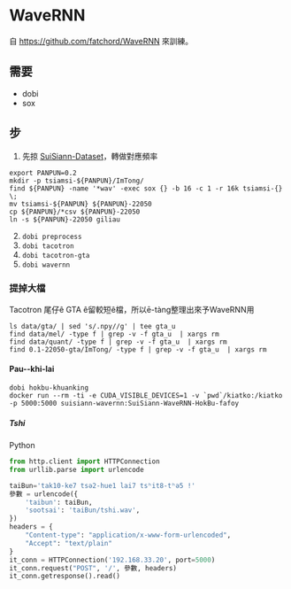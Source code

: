 # WaveRNN
自 https://github.com/fatchord/WaveRNN 來訓練。

## 需要
- dobi
- sox

## 步
1. 先掠 [SuiSiann-Dataset](https://suisiann-dataset.ithuan.tw/)，轉做對應頻率
```
export PANPUN=0.2
mkdir -p tsiamsi-${PANPUN}/ImTong/
find ${PANPUN} -name '*wav' -exec sox {} -b 16 -c 1 -r 16k tsiamsi-{} \;
mv tsiamsi-${PANPUN} ${PANPUN}-22050
cp ${PANPUN}/*csv ${PANPUN}-22050
ln -s ${PANPUN}-22050 giliau
```
2. `dobi preprocess`
3. `dobi tacotron`
4. `dobi tacotron-gta`
5. `dobi wavernn`

### 提掉大檔
Tacotron 尾仔ê GTA ê留較短ê檔，所以ē-tàng整理出來予WaveRNN用
```
ls data/gta/ | sed 's/.npy//g' | tee gta_u
find data/mel/ -type f | grep -v -f gta_u  | xargs rm 
find data/quant/ -type f | grep -v -f gta_u  | xargs rm 
find 0.1-22050-gta/ImTong/ -type f | grep -v -f gta_u  | xargs rm 
```


#### Pau--khi-lai
```
dobi hokbu-khuanking
docker run --rm -ti -e CUDA_VISIBLE_DEVICES=1 -v `pwd`/kiatko:/kiatko -p 5000:5000 suisiann-wavernn:SuiSiann-WaveRNN-HokBu-fafoy
```

##### Tshi
Python
```python
from http.client import HTTPConnection
from urllib.parse import urlencode

taiBun='tak10-ke7 tsə2-hue1 lai7 tsʰit8-tʰə5 !'
參數 = urlencode({
    'taibun': taiBun,
    'sootsai': 'taiBun/tshi.wav',
})
headers = {
    "Content-type": "application/x-www-form-urlencoded",
    "Accept": "text/plain"
}
it_conn = HTTPConnection('192.168.33.20', port=5000)
it_conn.request("POST", '/', 參數, headers)
it_conn.getresponse().read()
```
